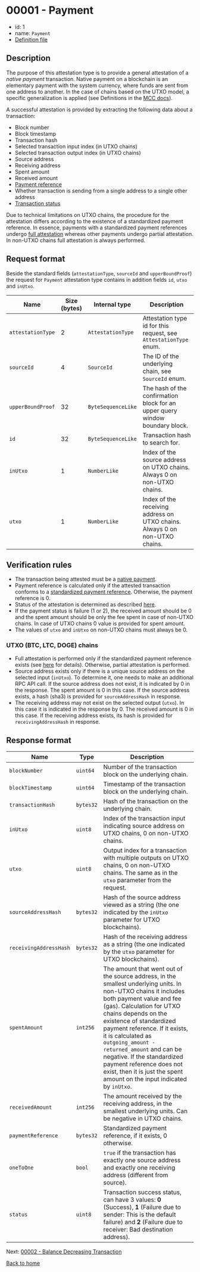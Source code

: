 # 00001 - Payment

- id: 1
- name: `Payment`
- [Definition file](https://github.com/flare-foundation/attestation-client/blob/main/lib/verification/attestation-types/t-00001-payment.ts)

## Description

The purpose of this attestation type is to provide a general attestation of a _native payment_  transaction. Native payment on a blockchain is an elementary payment with the system currency, where funds are sent from one address to another. In the case of chains based on the UTXO model, a specific generalization is applied (see Definitions in the [MCC docs](https://github.com/flare-foundation/multi-chain-client/tree/main/docs/definitions)).

A successful attestation is provided by extracting the following data about a transaction:

- Block number
- Block timestamp
- Transaction hash
- Selected transaction input index (in UTXO chains)
- Selected transaction output index (in UTXO chains)
- Source address
- Receiving address
- Spent amount
- Received amount
- [Payment reference](https://github.com/flare-foundation/multi-chain-client/blob/main/docs/definitions/payment-reference.md)
- Whether transaction is sending from a single address to a single other address
- [Transaction status](https://github.com/flare-foundation/multi-chain-client/blob/main/docs/definitions/transaction-status.md)

Due to technical limitations on UTXO chains, the procedure for the attestation differs according to the existence of a standardized payment reference. In essence, payments with a standardized payment references undergo [full attestation](https://github.com/flare-foundation/multi-chain-client/blob/main/docs/definitions/account-based-vs-utxo-chains.md) whereas other payments undergo partial attestation. In non-UTXO chains full attestation is always performed.

## Request format

Beside the standard fields (`attestationType`, `sourceId` and `upperBoundProof`) the request for `Payment` attestation type contains in addition fields `id`, `utxo` and `inUtxo`.

| Name              | Size (bytes) | Internal type      | Description                                                                  |
| ----------------- | ------------ | ------------------ | ---------------------------------------------------------------------------- |
| `attestationType` | 2            | `AttestationType`  | Attestation type id for this request, see `AttestationType` enum.            |
| `sourceId`        | 4            | `SourceId`         | The ID of the underlying chain, see `SourceId` enum.                         |
| `upperBoundProof` | 32           | `ByteSequenceLike` | The hash of the confirmation block for an upper query window boundary block. |
| `id`              | 32           | `ByteSequenceLike` | Transaction hash to search for.                                              |
| `inUtxo`          | 1            | `NumberLike`       | Index of the source address on UTXO chains. Always 0 on non-UTXO chains.     |
| `utxo`            | 1            | `NumberLike`       | Index of the receiving address on UTXO chains. Always 0 on non-UTXO chains.  |

## Verification rules

- The transaction being attested must be a [native payment](https://github.com/flare-foundation/multi-chain-client/blob/main/docs/definitions/native-payment.md).
- Payment reference is calculated only if the attested transaction conforms to a [standardized payment reference](https://github.com/flare-foundation/multi-chain-client/blob/main/docs/definitions/payment-reference.md). Otherwise, the payment reference is 0.
- Status of the attestation is determined as described [here](https://github.com/flare-foundation/multi-chain-client/blob/main/docs/definitions/transaction-status.md).
- If the payment status is failure (1 or 2), the received amount should be 0 and the spent amount should be only the fee spent in case of non-UTXO chains. In case of UTXO chains 0 value is provided for spent amount.
- The values of `utxo` and `inUtxo` on non-UTXO chains must always be 0.

### UTXO (BTC, LTC, DOGE) chains

- Full attestation is performed only if the standardized payment reference exists (see [here](https://github.com/flare-foundation/multi-chain-client/blob/main/docs/definitions/account-based-vs-utxo-chains.md) for details). Otherwise, partial attestation is performed.
- Source address exists only if there is a unique source address on the selected input (`inUtxo`). To determine it, one needs to make an additional RPC API call. If the source address does not exist, it is indicated by 0 in the response. The spent amount is 0 in this case. If the source address exists, a hash (sha3) is provided for `sourceAddressHash` in response.
- The receiving address may not exist on the selected output (`utxo`). In this case it is indicated in the response by 0. The received amount is 0 in this case. If the receiving address exists, its hash is provided for `receivingAddressHash` in response.

## Response format

| Name                   | Type         | Description                                                 |
| ---------------------- | ------------ | ----------------------------------------------------------- |
| `blockNumber`          | `uint64`     | Number of the transaction block on the underlying chain.    |
| `blockTimestamp`       | `uint64`     | Timestamp of the transaction block on the underlying chain. |
| `transactionHash`      | `bytes32`    | Hash of the transaction on the underlying chain.            |
| `inUtxo`               | `uint8`      | Index of the transaction input indicating source address on UTXO chains, 0 on non-UTXO chains. |
| `utxo`                 | `uint8`      | Output index for a transaction with multiple outputs on UTXO chains, 0 on non-UTXO chains. The same as in the `utxo` parameter from the request. |
| `sourceAddressHash`    | `bytes32`    | Hash of the source address viewed as a string (the one indicated by the `inUtxo` parameter for UTXO blockchains). |
| `receivingAddressHash` | `bytes32`    | Hash of the receiving address as a string (the one indicated by the `utxo` parameter for UTXO blockchains). |
| `spentAmount`          | `int256`     | The amount that went out of the source address, in the smallest underlying units. In non-UTXO chains it includes both payment value and fee (gas). Calculation for UTXO chains depends on the existence of standardized payment reference. If it exists, it is calculated as `outgoing_amount - returned_amount` and can be negative. If the standardized payment reference does not exist, then it is just the spent amount on the input indicated by `inUtxo`. |
| `receivedAmount`       | `int256`     | The amount received by the receiving address, in the smallest underlying units. Can be negative in UTXO chains. |
| `paymentReference`     | `bytes32`    | Standardized payment reference, if it exists, 0 otherwise. |
| `oneToOne`             | `bool`       | `true` if the transaction has exactly one source address and exactly one receiving address (different from source). |
| `status`               | `uint8`      | Transaction success status, can have 3 values: **0** (Success), **1** (Failure due to sender: This is the default failure) and **2** (Failure due to receiver: Bad destination address). |

Next: [00002 - Balance Decreasing Transaction](./00002-balance-decreasing-transaction.md)

[Back to home](../README.md)
